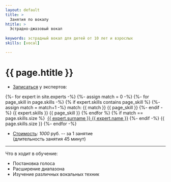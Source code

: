 ```yaml
---
layout: default
title: >
  Занятия по вокалу 
htitle: >
  Эстрадно-джазовый вокал
  
keywords: эстрадный вокал для детей от 10 лет и взрослых
skills: [vocal]

---
```


# [](#header-1) {{ page.htitle }}


* [Записаться](/circles) у экспертов:
 
 {%- for expert in site.experts -%}
   {%- assign match = 0 -%}
   {%- for page_skill in page.skills -%}
     {% if expert.skills contains page_skill %}
       {%- assign match = match+1 -%} 
      match: {{ match }}
       {{ page_skill }}
     {%- endif -%}
      {{ expert.skills }}
      {{ page_skill }}
   {% endfor %}
   {% if match == page.skills.size %}
    &nbsp;<a href="{{ expert.url }}">{{ expert.surname }} {{ expert.name }}</a>
   {%- endif -%}
      {{ page.skills.size }}
 {%- endfor -%}
 
  
* <u>Стоимость</u>: *1000* руб. -- за 1 занятие<br>(длительность занятия 45 минут)

___________

Что в ходит в обучение:
* Постановка голоса 
* Расширение диапазона
* Изучение различных вокальных техник



